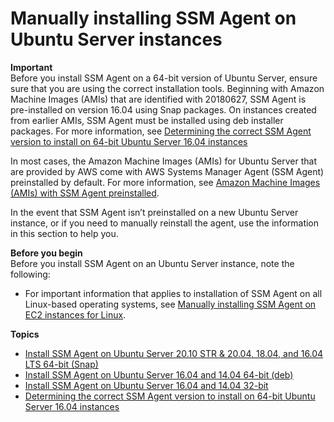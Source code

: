 # Manually installing SSM Agent on Ubuntu Server instances<a name="agent-install-ubuntu"></a>

**Important**  
Before you install SSM Agent on a 64\-bit version of Ubuntu Server, ensure sure that you are using the correct installation tools\. Beginning with Amazon Machine Images \(AMIs\) that are identified with 20180627, SSM Agent is pre\-installed on version 16\.04 using Snap packages\. On instances created from earlier AMIs, SSM Agent must be installed using deb installer packages\. For more information, see [Determining the correct SSM Agent version to install on 64\-bit Ubuntu Server 16\.04 instances](agent-install-ubuntu-about-v16.md)

In most cases, the Amazon Machine Images \(AMIs\) for Ubuntu Server that are provided by AWS come with AWS Systems Manager Agent \(SSM Agent\) preinstalled by default\. For more information, see [Amazon Machine Images \(AMIs\) with SSM Agent preinstalled](ami-preinstalled-agent.md)\.

In the event that SSM Agent isn’t preinstalled on a new Ubuntu Server instance, or if you need to manually reinstall the agent, use the information in this section to help you\.

**Before you begin**  
Before you install SSM Agent on an Ubuntu Server instance, note the following:
+ For important information that applies to installation of SSM Agent on all Linux\-based operating systems, see [Manually installing SSM Agent on EC2 instances for Linux](sysman-manual-agent-install.md)\.

**Topics**
+ [Install SSM Agent on Ubuntu Server 20\.10 STR & 20\.04, 18\.04, and 16\.04 LTS 64\-bit \(Snap\)](agent-install-ubuntu-64-snap.md)
+ [Install SSM Agent on Ubuntu Server 16\.04 and 14\.04 64\-bit \(deb\)](agent-install-ubuntu-64-deb.md)
+ [Install SSM Agent on Ubuntu Server 16\.04 and 14\.04 32\-bit](agent-install-ubuntu-32.md)
+ [Determining the correct SSM Agent version to install on 64\-bit Ubuntu Server 16\.04 instances](agent-install-ubuntu-about-v16.md)